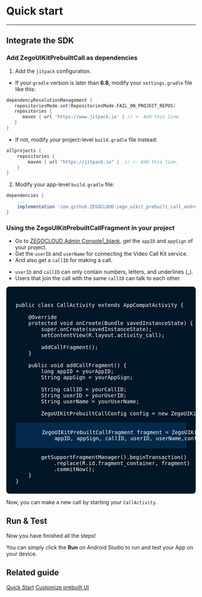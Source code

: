 # Quick start

- - -


## Integrate the SDK

### Add ZegoUIKitPrebuiltCall as dependencies

1. Add the `jitpack` configuration.
- If your `gradle` version is later than **6.8**, modify your `settings.gradle` file like this:
``` groovy
dependencyResolutionManagement {
   repositoriesMode.set(RepositoriesMode.FAIL_ON_PROJECT_REPOS)
   repositories {
      maven { url 'https://www.jitpack.io' } // <- Add this line.
   }
}
```
- If not, modify your project-level `build.gradle` file instead:
```groovy
allprojects {
    repositories {
        maven { url "https://jitpack.io" }  // <- Add this line.
    }
}
```

2. Modify your app-level `build.gradle` file:
```groovy
dependencies {
    ...
    implementation 'com.github.ZEGOCLOUD:zego_uikit_prebuilt_call_android:1.0.0'    // add this line in your module-level build.gradle file's dependencies, usually named [app].
}
```  

### Using the ZegoUIKitPrebuiltCallFragment in your project

- Go to [ZEGOCLOUD Admin Console\|_blank](https://console.zegocloud.com/), get the `appID` and `appSign` of your project.
- Get the `userID` and `userName` for connecting the Video Call Kit service. 
- And also get a `callID` for making a call.

<div class="mk-hint">

- `userID` and `callID` can only contain numbers, letters, and underlines (_). 
- Users that join the call with the same `callID` can talk to each other. 
</div>

<pre style="background-color: #011627; border-radius: 8px; padding: 25px; color: white"><div>
public class CallActivity extends AppCompatActivity {

    @Override
    protected void onCreate(Bundle savedInstanceState) {
        super.onCreate(savedInstanceState);
        setContentView(R.layout.activity_call);

        addCallFragment();
    }

    public void addCallFragment() {
        long appID = yourAppID;
        String appSign = yourAppSign;

        String callID = yourCallID;
        String userID = yourUserID;
        String userName = yourUserName;

        ZegoUIKitPrebuiltCallConfig config = new ZegoUIKitPrebuiltCallConfig();
        <div style="background-color:#032A4B; margin: 0px; padding: 2px;">
        ZegoUIKitPrebuiltCallFragment fragment = ZegoUIKitPrebuiltCallFragment.newInstance(
            appID, appSign, callID, userID, userName,config);
        </div>
        getSupportFragmentManager().beginTransaction()
            .replace(R.id.fragment_container, fragment)
            .commitNow();
    }
}
</div></pre>

Now, you can make a new call by starting your `CallActivity`.


## Run & Test

Now you have finished all the steps!

You can simply click the **Run** on Android Studio to run and test your App on your device.


## Related guide
[Quick Start](https://docs.zegocloud.com/article/14820)
[Customize prebuilt UI](https://docs.zegocloud.com/article/14766)
